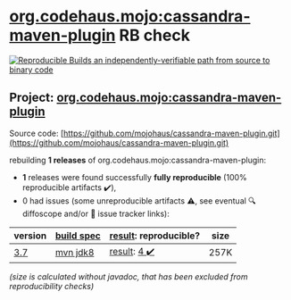 [org.codehaus.mojo:cassandra-maven-plugin](https://central.sonatype.com/artifact/org.codehaus.mojo/cassandra-maven-plugin/versions) RB check
=======

[![Reproducible Builds](https://reproducible-builds.org/images/logos/rb.svg) an independently-verifiable path from source to binary code](https://reproducible-builds.org/)

## Project: [org.codehaus.mojo:cassandra-maven-plugin](https://central.sonatype.com/artifact/org.codehaus.mojo/cassandra-maven-plugin/versions)

Source code: [https://github.com/mojohaus/cassandra-maven-plugin.git](https://github.com/mojohaus/cassandra-maven-plugin.git)

rebuilding **1 releases** of org.codehaus.mojo:cassandra-maven-plugin:
- **1** releases were found successfully **fully reproducible** (100% reproducible artifacts :heavy_check_mark:),
- 0 had issues (some unreproducible artifacts :warning:, see eventual :mag: diffoscope and/or :memo: issue tracker links):

| version | [build spec](/BUILDSPEC.md) | [result](https://reproducible-builds.org/docs/jvm/): reproducible? | size |
| -- | --------- | ------ | -- |
| [3.7](https://search.maven.org/artifact/org.codehaus.mojo/cassandra-maven-plugin/3.7/pom) | [mvn jdk8](cassandra-maven-plugin-3.7.buildspec) | [result](cassandra-maven-plugin-3.7.buildinfo): [4 :heavy_check_mark: ](cassandra-maven-plugin-3.7.buildcompare) | 257K |

<i>(size is calculated without javadoc, that has been excluded from reproducibility checks)</i>
